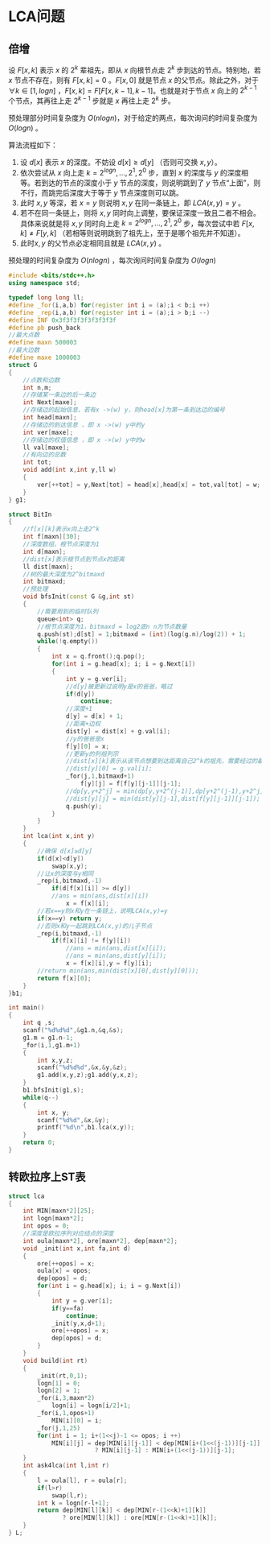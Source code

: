 # LCA问题

## 倍增

设 $F[x,k]$ 表示 $x$ 的 $2^k$ 辈祖先，即从 $x$ 向根节点走 $2^k$ 步到达的节点。特别地，若 $x$ 节点不存在，则有 $F[x,k] = 0$ 。$F[x,0]$ 就是节点 $x$ 的父节点。除此之外，对于 $\forall k\in [1,logn]$ ，$F[x,k]=F[F[x,k-1],k-1]$。也就是对于节点 $x$ 向上的 $2^{k-1}$ 个节点，其再往上走 $2^{k-1}$ 步就是 $x$ 再往上走 $2^k$ 步。

预处理部分时间复杂度为 $O(nlogn)$，对于给定的两点，每次询问的时间复杂度为$O(logn)$ 。

算法流程如下：

1. 设 $d[x]$ 表示 $x$ 的深度。不妨设 $d[x]≥d[y]$ （否则可交换 $x,y$）。
2. 依次尝试从 $x$ 向上走 $k=2^{logn},...,2^1,2^0$ 步，直到 $x$ 的深度与 $y$ 的深度相等。若到达的节点的深度小于 $y$ 节点的深度，则说明跳到了 $y$ 节点“上面”，则不行，而跳完后深度大于等于 $y$ 节点深度则可以跳。
3. 此时 $x,y$ 等深，若 $x=y$ 则说明 $x,y$ 在同一条链上，即 $LCA(x,y)=y$ 。
4. 若不在同一条链上，则将 $x,y$ 同时向上调整，要保证深度一致且二者不相会。具体来说就是将 $x,y$ 同时向上走 $k=2^{logn},...,2^1,2^0$ 步，每次尝试中若 $F[x,k]≠F[y,k]$ （若相等则说明跳到了祖先上，至于是哪个祖先并不知道）。
5. 此时$x,y$ 的父节点必定相同且就是 $LCA(x,y)$ 。

预处理的时间复杂度为 $O(nlogn)$ ，每次询问时间复杂度为 $O(logn)$
```c++
#include <bits/stdc++.h>
using namespace std;

typedef long long ll;
#define _for(i,a,b) for(register int i = (a);i < b;i ++)
#define _rep(i,a,b) for(register int i = (a);i > b;i --)
#define INF 0x3f3f3f3f3f3f3f3f
#define pb push_back
//最大点数
#define maxn 500003
//最大边数
#define maxe 1000003
struct G
{
    //点数和边数
    int n,m;
    //存储某一条边的后一条边 
    int Next[maxe];
    //存储边的起始信息，若有x ->(w) y，则head[x]为第一条到达边的编号 
    int head[maxn];
    //存储边的到达信息 ，即 x ->(w) y中的y 
    int ver[maxe];
    //存储边的权值信息 ，即 x ->(w) y中的w
    ll val[maxe];
    //有向边的总数 
    int tot;
    void add(int x,int y,ll w)
    {
        ver[++tot] = y,Next[tot] = head[x],head[x] = tot,val[tot] = w;
    }
} g1;

struct BitIn
{
	//f[x][k]表示x向上走2^k 
	int f[maxn][30];
	//深度数组，根节点深度为1 
	int d[maxn];
	//dist[x]表示根节点到节点x的距离 
	ll dist[maxn];
	//树的最大深度为2^bitmaxd 
	int bitmaxd;
	//预处理 
	void bfsInit(const G &g,int st)
	{
		//需要用到的临时队列 
		queue<int> q;
		//根节点深度为1，bitmaxd = log2底n n为节点数量 
		q.push(st);d[st] = 1;bitmaxd = (int)(log(g.n)/log(2)) + 1;
		while(!q.empty())
		{
			int x = q.front();q.pop();
			for(int i = g.head[x]; i; i = g.Next[i])
			{
				int y = g.ver[i];
				//d[y]被更新过说明y是x的爸爸，略过 
				if(d[y])
					continue;
				//深度+1 
				d[y] = d[x] + 1;
				//距离+边权 
				dist[y] = dist[x] + g.val[i];
				//y的爸爸是x 
				f[y][0] = x;
				//更新y的列祖列宗 
                //dist[x][k]表示从该节点想要到达距离自己2^k的祖先，需要经过的最大边 
				//dist[y][0] = g.val[i];
				_for(j,1,bitmaxd+1)
					f[y][j] = f[f[y][j-1]][j-1];
                //dp[y,y+2^j] = min(dp[y,y+2^(j-1)],dp[y+2^(j-1),y+2^j]) 
				//dist[y][j] = min(dist[y][j-1],dist[f[y][j-1]][j-1]);
				q.push(y);
			}
		}
	}
	int lca(int x,int y)
	{
		//确保 d[x]≥d[y] 
		if(d[x]<d[y])
			swap(x,y);
		//让x的深度与y相同 
		_rep(i,bitmaxd,-1)
			if(d[f[x][i]] >= d[y])
            //ans = min(ans,dist[x][i])
				x = f[x][i];
		//若x==y则x和y在一条链上，说明LCA(x,y)=y 
		if(x==y) return y;
		//否则x和y一起跳到LCA(x,y)的儿子节点 
		_rep(i,bitmaxd,-1)
			if(f[x][i] != f[y][i])
                //ans = min(ans,dist[x][i]);
				//ans = min(ans,dist[y][i]);
				x = f[x][i],y = f[y][i];
        //return min(ans,min(dist[x][0],dist[y][0]));
		return f[x][0];
	}
}b1;

int main()
{
	int q ,s;
	scanf("%d%d%d",&g1.n,&q,&s);
	g1.m = g1.n-1;
	_for(i,1,g1.m+1)
	{
		int x,y,z;
		scanf("%d%d%d",&x,&y,&z);
		g1.add(x,y,z);g1.add(y,x,z);
	}
	b1.bfsInit(g1,s);
	while(q--)
	{
		int x, y;
		scanf("%d%d",&x,&y);
		printf("%d\n",b1.lca(x,y));
	}
	return 0;
}
```

## 转欧拉序上ST表

```c++
struct lca
{
	int MIN[maxn*2][25];
	int logn[maxn*2];
	int opos = 0;
	//深度是欧拉序列对应结点的深度 
	int oula[maxn*2], ore[maxn*2], dep[maxn*2];
	void _init(int x,int fa,int d)
	{
        ore[++opos] = x;
        oula[x] = opos;
        dep[opos] = d;
		for(int i = g.head[x]; i; i = g.Next[i])
		{
			int y = g.ver[i];
			if(y==fa)
				continue;
			_init(y,x,d+1);
            ore[++opos] = x;
            dep[opos] = d;
		}
	}
	void build(int rt)
	{
		_init(rt,0,1);
		logn[1] = 0;
		logn[2] = 1;
		_for(i,3,maxn*2)
			logn[i] = logn[i/2]+1;
		_for(i,1,opos+1)
			MIN[i][0] = i;
		_for(j,1,25)
		for(int i = 1; i+(1<<j)-1 <= opos; i ++)
			MIN[i][j] = dep[MIN[i][j-1]] < dep[MIN[i+(1<<(j-1))][j-1]]
						? MIN[i][j-1] : MIN[i+(1<<(j-1))][j-1];
	}
	int ask4lca(int l,int r)
	{
		l = oula[l], r = oula[r];
		if(l>r)
			swap(l,r);
		int k = logn[r-l+1];
		return dep[MIN[l][k]] < dep[MIN[r-(1<<k)+1][k]]
			   ? ore[MIN[l][k]] : ore[MIN[r-(1<<k)+1][k]];
	}
} L;
```

